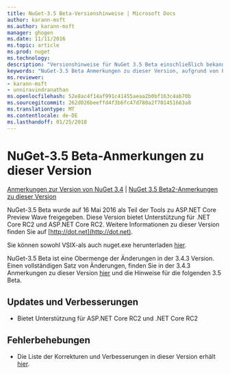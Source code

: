 ```yaml
---
title: NuGet-3.5 Beta-Versionshinweise | Microsoft Docs
author: karann-msft
ms.author: karann-msft
manager: ghogen
ms.date: 11/11/2016
ms.topic: article
ms.prod: nuget
ms.technology: 
description: "Versionshinweise für NuGet 3.5 Beta einschließlich bekannte Probleme, Fehlerbehebungen, Funktionen und Archivierung von dcrs Design."
keywords: "NuGet-3.5 Beta Anmerkungen zu dieser Version, aufgrund von Fehlerbehebungen, bekannte Probleme, zusätzliche Funktionen, Archivierung von dcrs Design"
ms.reviewer:
- karann-msft
- unniravindranathan
ms.openlocfilehash: 52e8ac4f14af991c41455aeaa2b0bf163c4ab70b
ms.sourcegitcommit: 262d026beeffd4f3b6fc47d780a2f701451663a8
ms.translationtype: MT
ms.contentlocale: de-DE
ms.lasthandoff: 01/25/2018
---
```

# <a name="nuget-35-beta-release-notes"></a>NuGet-3.5 Beta-Anmerkungen zu dieser Version

[Anmerkungen zur Version von NuGet 3.4](../release-notes/nuget-3.4.md) | [NuGet 3.5 Beta2-Anmerkungen zu dieser Version](../release-notes/nuget-3.5-Beta2.md)

NuGet-3.5 Beta wurde auf 16 Mai 2016 als Teil der Tools zu ASP.NET Core Preview Wave freigegeben. Diese Version bietet Unterstützung für .NET Core RC2 und ASP.NET Core RC2. Weitere Informationen zu dieser Version finden Sie auf [http://dot.net](http://dot.net).

Sie können sowohl VSIX-als auch nuget.exe herunterladen [hier](https://dist.nuget.org/index.html).

NuGet-3.5 Beta ist eine Obermenge der Änderungen in der 3.4.3 Version. Einen vollständigen Satz von Änderungen, finden Sie in der 3.4.3 Anmerkungen zu dieser Version [hier](https://github.com/NuGet/Home/issues?q=is%3Aissue+milestone%3A3.4.3+is%3Aclosed) und die Hinweise für die folgenden 3.5 Beta.

## <a name="updates-and-improvements"></a>Updates und Verbesserungen

* Bietet Unterstützung für ASP.NET Core RC2 und .NET Core RC2

## <a name="fixes"></a>Fehlerbehebungen

* Die Liste der Korrekturen und Verbesserungen in dieser Version erhält [hier](https://github.com/NuGet/Home/issues?q=is%3Aissue+milestone%3A%223.5+Beta%22+is%3Aclosed).